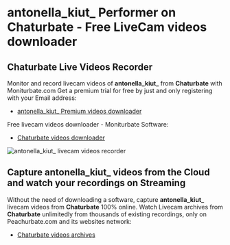 # antonella_kiut_ Performer on Chaturbate - Free LiveCam videos downloader

## Chaturbate Live Videos Recorder

Monitor and record livecam videos of **antonella_kiut_** from **Chaturbate** with Moniturbate.com
Get a premium trial for free by just and only registering with your Email address:
* [antonella_kiut_ Premium videos downloader](https://moniturbate.com/request-demo-licence-key.html)

Free livecam videos downloader - Moniturbate Software:
* [Chaturbate videos downloader](https://moniturbate.com/moniturbate-download-software.html)

![antonella_kiut_ livecam videos recorder](https://peachurnet.com/templates/moniturbate-software.png)


## Capture antonella_kiut_ videos from the Cloud and watch your recordings on Streaming

Without the need of downloading a software, capture **antonella_kiut_** livecam videos from **Chaturbate** 100% online.
Watch Livecam archives from **Chaturbate** unlimitedly from thousands of existing recordings, only on Peachurbate.com and its websites network:
* [Chaturbate videos archives](https://peachurnet.com/)